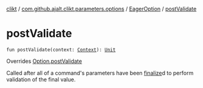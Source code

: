 [clikt](../../index.md) / [com.github.ajalt.clikt.parameters.options](../index.md) / [EagerOption](index.md) / [postValidate](./post-validate.md)

# postValidate

`fun postValidate(context: `[`Context`](../../com.github.ajalt.clikt.core/-context/index.md)`): `[`Unit`](https://kotlinlang.org/api/latest/jvm/stdlib/kotlin/-unit/index.html)

Overrides [Option.postValidate](../-option/post-validate.md)

Called after all of a command's parameters have been [finalize](../-option/finalize.md)d to perform validation of the final value.

